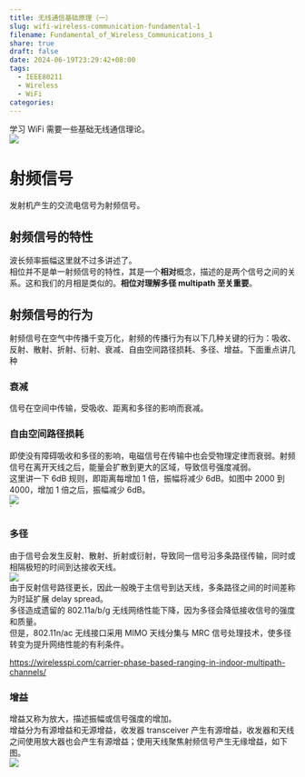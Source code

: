 ```yaml
---
title: 无线通信基础原理（一）
slug: wifi-wireless-communication-fundamental-1
filename: Fundamental_of_Wireless_Communications_1
share: true
draft: false
date: 2024-06-19T23:29:42+08:00
tags:
  - IEEE80211
  - Wireless
  - WiFi
categories: 
---
```


学习 WiFi 需要一些基础无线通信理论。<br>
![](https://img.jacksonwang28.top/2024/06/14b3606032cb762104032bbfb6f75b50.png)

# 射频信号
发射机产生的交流电信号为射频信号。

## 射频信号的特性
波长频率振幅这里就不过多讲述了。<br>
相位并不是单一射频信号的特性，其是一个**相对**概念，描述的是两个信号之间的关系。这和我们的月相是类似的。**相位对理解多径 multipath 至关重要**。

## 射频信号的行为
射频信号在空气中传播千变万化，射频的传播行为有以下几种关键的行为：吸收、反射、散射、折射、衍射、衰减、自由空间路径损耗、多径、增益。下面重点讲几种<br>

### 衰减
信号在空间中传输，受吸收、距离和多径的影响而衰减。

### 自由空间路径损耗
即使没有障碍吸收和多径的影响，电磁信号在传输中也会受物理定律而衰弱。射频信号在离开天线之后，能量会扩散到更大的区域，导致信号强度减弱。<br>
这里讲一下 6dB 规则，即距离每增加 1 倍，振幅将减少 6dB。如图中 2000 到 4000，增加 1 倍之后，振幅减少 6dB。<br>
![](https://img.jacksonwang28.top/2024/06/e503ef0b04a58dba1947b6602f0c6fb3.png)<br>`

### 多径
由于信号会发生反射、散射、折射或衍射，导致同一信号沿多条路径传输，同时或相隔极短的时间到达接收天线。<br>
![](https://img.jacksonwang28.top/2024/06/3b0bac646faef2045c408753b7248cc6.png)<br>
由于反射信号路径更长，因此一般晚于主信号到达天线，多条路径之间的时间差称为时延扩展 delay spread。<br>
多径造成遗留的 802.11a/b/g 无线网络性能下降，因为多径会降低接收信号的强度和质量。<br>
但是，802.11n/ac 无线接口采用 MIMO 天线分集与 MRC 信号处理技术，使多径转变为提升网络性能的有利条件。<br>

https://wirelesspi.com/carrier-phase-based-ranging-in-indoor-multipath-channels/

### 增益
增益又称为放大，描述振幅或信号强度的增加。<br>
增益分为有源增益和无源增益，收发器 transceiver 产生有源增益，收发器和天线之间使用放大器也会产生有源增益；使用天线聚焦射频信号产生无缘增益，如下图。<br>
![](https://img.jacksonwang28.top/2024/06/6a4be86a98cfbf4c24a96a3cedad5b2a.png)